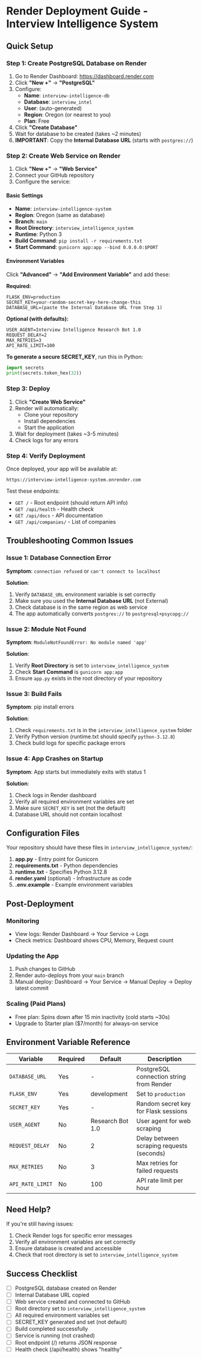 # Render Deployment Guide - Interview Intelligence System

## Quick Setup

### Step 1: Create PostgreSQL Database on Render

1. Go to Render Dashboard: https://dashboard.render.com
2. Click **"New +"** → **"PostgreSQL"**
3. Configure:
   - **Name**: `interview-intelligence-db`
   - **Database**: `interview_intel`
   - **User**: (auto-generated)
   - **Region**: Oregon (or nearest to you)
   - **Plan**: Free
4. Click **"Create Database"**
5. Wait for database to be created (takes ~2 minutes)
6. **IMPORTANT**: Copy the **Internal Database URL** (starts with `postgres://`)

### Step 2: Create Web Service on Render

1. Click **"New +"** → **"Web Service"**
2. Connect your GitHub repository
3. Configure the service:

#### Basic Settings
- **Name**: `interview-intelligence-system`
- **Region**: Oregon (same as database)
- **Branch**: `main`
- **Root Directory**: `interview_intelligence_system`
- **Runtime**: Python 3
- **Build Command**: `pip install -r requirements.txt`
- **Start Command**: `gunicorn app:app --bind 0.0.0.0:$PORT`

#### Environment Variables
Click **"Advanced"** → **"Add Environment Variable"** and add these:

**Required:**
```
FLASK_ENV=production
SECRET_KEY=your-random-secret-key-here-change-this
DATABASE_URL=(paste the Internal Database URL from Step 1)
```

**Optional (with defaults):**
```
USER_AGENT=Interview Intelligence Research Bot 1.0
REQUEST_DELAY=2
MAX_RETRIES=3
API_RATE_LIMIT=100
```

**To generate a secure SECRET_KEY**, run this in Python:
```python
import secrets
print(secrets.token_hex(32))
```

### Step 3: Deploy

1. Click **"Create Web Service"**
2. Render will automatically:
   - Clone your repository
   - Install dependencies
   - Start the application
3. Wait for deployment (takes ~3-5 minutes)
4. Check logs for any errors

### Step 4: Verify Deployment

Once deployed, your app will be available at:
```
https://interview-intelligence-system.onrender.com
```

Test these endpoints:
- `GET /` - Root endpoint (should return API info)
- `GET /api/health` - Health check
- `GET /api/docs` - API documentation
- `GET /api/companies/` - List of companies

## Troubleshooting Common Issues

### Issue 1: Database Connection Error
**Symptom**: `connection refused` or `can't connect to localhost`

**Solution**:
1. Verify `DATABASE_URL` environment variable is set correctly
2. Make sure you used the **Internal Database URL** (not External)
3. Check database is in the same region as web service
4. The app automatically converts `postgres://` to `postgresql+psycopg://`

### Issue 2: Module Not Found
**Symptom**: `ModuleNotFoundError: No module named 'app'`

**Solution**:
1. Verify **Root Directory** is set to `interview_intelligence_system`
2. Check **Start Command** is `gunicorn app:app`
3. Ensure `app.py` exists in the root directory of your repository

### Issue 3: Build Fails
**Symptom**: pip install errors

**Solution**:
1. Check `requirements.txt` is in the `interview_intelligence_system` folder
2. Verify Python version (runtime.txt should specify `python-3.12.8`)
3. Check build logs for specific package errors

### Issue 4: App Crashes on Startup
**Symptom**: App starts but immediately exits with status 1

**Solution**:
1. Check logs in Render dashboard
2. Verify all required environment variables are set
3. Make sure `SECRET_KEY` is set (not the default)
4. Database URL should not contain localhost

## Configuration Files

Your repository should have these files in `interview_intelligence_system/`:

1. **app.py** - Entry point for Gunicorn
2. **requirements.txt** - Python dependencies
3. **runtime.txt** - Specifies Python 3.12.8
4. **render.yaml** (optional) - Infrastructure as code
5. **.env.example** - Example environment variables

## Post-Deployment

### Monitoring
- View logs: Render Dashboard → Your Service → Logs
- Check metrics: Dashboard shows CPU, Memory, Request count

### Updating the App
1. Push changes to GitHub
2. Render auto-deploys from your `main` branch
3. Manual deploy: Dashboard → Your Service → Manual Deploy → Deploy latest commit

### Scaling (Paid Plans)
- Free plan: Spins down after 15 min inactivity (cold starts ~30s)
- Upgrade to Starter plan ($7/month) for always-on service

## Environment Variable Reference

| Variable | Required | Default | Description |
|----------|----------|---------|-------------|
| `DATABASE_URL` | Yes | - | PostgreSQL connection string from Render |
| `FLASK_ENV` | Yes | development | Set to `production` |
| `SECRET_KEY` | Yes | - | Random secret key for Flask sessions |
| `USER_AGENT` | No | Research Bot 1.0 | User agent for web scraping |
| `REQUEST_DELAY` | No | 2 | Delay between scraping requests (seconds) |
| `MAX_RETRIES` | No | 3 | Max retries for failed requests |
| `API_RATE_LIMIT` | No | 100 | API rate limit per hour |

## Need Help?

If you're still having issues:
1. Check Render logs for specific error messages
2. Verify all environment variables are set correctly
3. Ensure database is created and accessible
4. Check that root directory is set to `interview_intelligence_system`

## Success Checklist

- [ ] PostgreSQL database created on Render
- [ ] Internal Database URL copied
- [ ] Web service created and connected to GitHub
- [ ] Root directory set to `interview_intelligence_system`
- [ ] All required environment variables set
- [ ] SECRET_KEY generated and set (not default)
- [ ] Build completed successfully
- [ ] Service is running (not crashed)
- [ ] Root endpoint (/) returns JSON response
- [ ] Health check (/api/health) shows "healthy"
